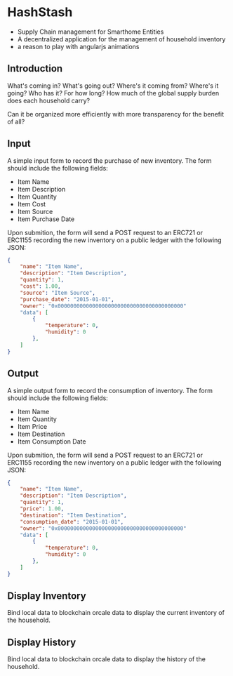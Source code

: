 # HashStash
- Supply Chain management for Smarthome Entities
- A decentralized application for the management of household inventory
- a reason to play with angularjs animations

## Introduction
What's coming in? What's going out?  Where's it coming from? Where's it going?  Who has it? For how long? How much of the global supply burden does each household carry?

Can it be organized more efficiently with more transparency for the benefit of all?


## Input
A simple input form to record the purchase of new inventory.  The form should include the following fields:

* Item Name
* Item Description
* Item Quantity
* Item Cost
* Item Source
* Item Purchase Date

Upon submition, the form will send a POST request to an ERC721 or ERC1155 recording the new inventory on a public ledger with the following JSON:

```json
{
    "name": "Item Name",
    "description": "Item Description",
    "quantity": 1,
    "cost": 1.00,
    "source": "Item Source",
    "purchase_date": "2015-01-01",
    "owner": "0x0000000000000000000000000000000000000000"
    "data": [
        {
            "temperature": 0,
            "humidity": 0
        },
    ]
}
```

## Output
A simple output form to record the consumption of inventory.  The form should include the following fields:

* Item Name
* Item Quantity
* Item Price
* Item Destination
* Item Consumption Date

Upon submition, the form will send a POST request to an ERC721 or ERC1155 recording the new inventory on a public ledger with the following JSON:

```json
{
    "name": "Item Name",
    "description": "Item Description",
    "quantity": 1,
    "price": 1.00,
    "destination": "Item Destination",
    "consumption_date": "2015-01-01",
    "owner": "0x0000000000000000000000000000000000000000"
    "data": [
        {
            "temperature": 0,
            "humidity": 0
        },
    ]
}
```

## Display Inventory
Bind local data to blockchain orcale data to display the current inventory of the household.

## Display History
Bind local data to blockchain orcale data to display the history of the household.